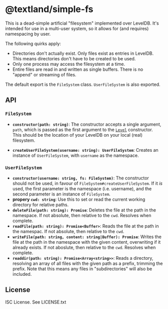 # @textland/simple-fs

This is a dead-simple artificial "filesystem" implemented over LevelDB. It's
intended for use in a multi-user system, so it allows for (and requires)
namespacing by user.

The following quirks apply:

* Directories don't actually exist. Only files exist as entries in LevelDB. This
  means directories don't have to be created to be used.
* Only one process may access the filesystem at a time.
* Entire files are read in and written as single buffers. There is no "append"
  or streaming of files.

The default export is the `FileSystem` class. `UserFileSystem` is also
exported.

## API

### `FileSystem`

* **`constructor(path: string)`**: The constructor accepts a single argument, `path`,
  which is passed as the first argument to the
  [`Level`](https://www.npmjs.com/package/level) constructor. This should be the
  location of your LevelDB on your local (real) filesystem.

* **`createUserFileSystem(username: string): UserFileSystem`**: Creates an instance of `UserFileSystem`,
  with `username` as the namespace.

### `UserFileSystem`

* **`constructor(username: string, fs: FileSystem)`**: The constructor should not be used, in favour
  of `FileSystem#createUserFileSystem`. If it _is_ used, the first parameter is
  the namespace (i.e. username), and the second parameter is an instance of
  `FileSystem`.
* **propery `cwd: string`**: Use this to set or read the current working directory for relative
  paths.
* **`deleteFile(path: string): Promise`**: Deletes the file at the path in the namespace. If not absolute, then relative to the `cwd`. Resolves when complete.
* **`readFile(path: string): Promise<Buffer>`**: Reads the file at the path in
  the namespac. If not absolute, then relative to the `cwd`.
* **`writeFile(path: string, content: string|Buffer): Promise`**: Writes the
  file at the path in the namespace with the given content, overwriting if it
  already exists. If not aboslute, then relative to the `cwd`. Resolves when
  complete.
* **`readdir(path: string): Promise<Array<string>>`**: Reads a directory,
  resolving an array of all files with the given path as a prefix, trimming the
  prefix. Note that this means any files in "subdirectories" will also be
  included.

## License

ISC License. See LICENSE.txt
